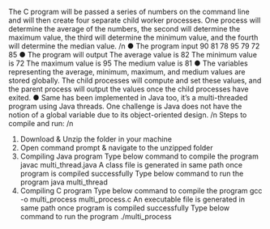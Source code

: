 The C program will be passed a series of numbers on the command line and will
then create four separate child worker processes. One process will determine the
average of the numbers, the second will determine the maximum value, the third
will determine the minimum value, and the fourth will determine the median
value.
/n
● The program input
    90 81 78 95 79 72 85
● The program will output
    The average value is 82
    The minimum value is 72
    The maximum value is 95
    The medium value is 81
● The variables representing the average, minimum, maximum, and medium values
are stored globally. The child processes will compute and set these values, and
the parent process will output the values once the child processes have exited.
● Same has been implemented in Java too, it’s a multi-threaded program using Java
threads. One challenge is Java does not have the notion of a global variable due
to its object-oriented design.
/n
Steps to compile and run:
/n
1. Download & Unzip the folder in your machine
2. Open command prompt & navigate to the unzipped folder
3. Compiling Java program
  Type below command to compile the program
    javac multi_thread.java
  A class file is generated in same path once program is compiled
successfully
  Type below command to run the program
    java multi_thread
4. Compiling C program
  Type below command to compile the program
    gcc -o multi_process multi_process.c
  An executable file is generated in same path once program is compiled
successfully
  Type below command to run the program
    ./multi_process
